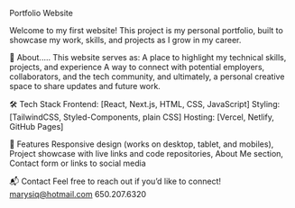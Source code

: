 Portfolio Website

Welcome to my first website!
This project is my personal portfolio, built to showcase my work, skills, and projects as I grow in my career.

🚀 About.....
This website serves as:
A place to highlight my technical skills, projects, and experience
A way to connect with potential employers, collaborators, and the tech community, and ultimately, a personal creative space to share updates and future work.

🛠 Tech Stack
Frontend: [React, Next.js, HTML, CSS, JavaScript]
Styling: [TailwindCSS, Styled-Components, plain CSS]
Hosting: [Vercel, Netlify, GitHub Pages]


📄 Features
Responsive design (works on desktop, tablet, and mobiles),
Project showcase with live links and code repositories,
About Me section,
Contact form or links to social media


📬 Contact
Feel free to reach out if you’d like to connect!
marysiq@hotmail.com
650.207.6320